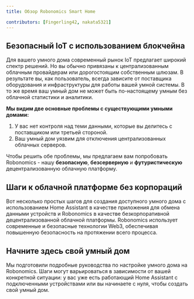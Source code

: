 ```yaml
---
title: Обзор Robonomics Smart Home

contributors: [Fingerling42, nakata5321]
---
```


## Безопасный IoT с использованием блокчейна 

Для вашего умного дома современный рынок IoT предлагает широкий спектр решений. Но вы обычно привязаны к централизованным облачным провайдерам или дорогостоящим собственным шлюзам. В результате вы, как пользователь, всегда зависите от поставщика оборудования и инфраструктуры для работы вашей умной системы. В то же время ваш умный дом не может быть по-настоящему умным без облачной статистики и аналитики.

<robo-wiki-video loop controls :videos="[{src: 'QmStCDsEHCYwVYvnDdmZBMnobPmrgZx3iJLm65b8XNzKQa', type:'mp4'}, {src: 'QmdZKkPJCa9GEN43iUBX81jfrFTDxcn7J6wWURrwNVwcKx', type:'webm'}]"  cover="covers/cover-3.png" />

**Мы видим две основные проблемы с существующими умными домами:**

1. У вас нет контроля над теми данными, которые вы делитесь с поставщиком или третьей стороной.
2. Ваш умный дом уязвим для отключения централизованных облачных серверов. 

<robo-wiki-picture src="home-assistant/ha-problems.png" />

Чтобы решить обе проблемы, мы предлагаем вам попробовать Robonomics - нашу **безопасную**, **безсерверную** и **футуристическую** децентрализованную облачную платформу.

<robo-wiki-picture src="home-assistant/ha-robonomics.png" />

## Шаги к облачной платформе без корпораций

Вот несколько простых шагов для создания доступного умного дома с использованием Home Assistant в качестве приложения для обмена данными устройств и Robonomics в качестве безкорпоративной децентрализованной облачной платформы. Robonomics использует современные и безопасные технологии Web3, обеспечивая повышенную безопасность на протяжении всего процесса.

<robo-wiki-picture src="home-assistant/robonomics-secure-blockchain-smart-home_3.png" />

## Начните здесь свой умный дом

Мы подготовили подробные руководства по настройке умного дома на Robonomics. Шаги могут варьироваться в зависимости от вашей конкретной ситуации: у вас уже есть работающий Home Assistant с подключенными устройствами или вы начинаете с нуля, чтобы создать свой умный дом.

<robo-wiki-grid-element-wrapper textAlign="center" :columns="2" flexible>
  <robo-wiki-grid-element>
    <robo-wiki-button link="/docs/ru/sub-activate/?topic=Upgrade Home Assistant OS" label="For Home Assistant users" block />
  </robo-wiki-grid-element>
  <robo-wiki-grid-element>
    <robo-wiki-button link="/docs/ru/hass-image-install" label="For new users" block />
  </robo-wiki-grid-element>
</robo-wiki-grid-element-wrapper>
